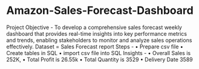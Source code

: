 # Amazon-Sales-Forecast-Dashboard
Project Objective - To develop a comprehensive sales forecast weekly dashboard that provides real-time insights into key performance metrics and trends, enabling stakeholders to monitor and analyze sales operations effectively.
Dataset = Sales Forecast report
Steps - 
• Prepare csv file
• Create tables in SQL
• import csv file into SQL
Insights - 
• Overall Sales is 252K,
• Total Profit is 26.55k
• Total Quantity is 3529
• Delivery Date 3589
